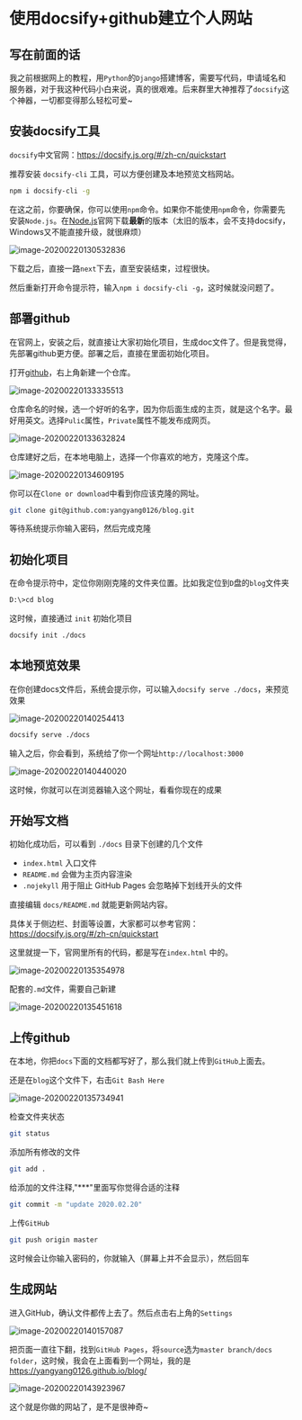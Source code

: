 

# 使用docsify+github建立个人网站

## 写在前面的话

我之前根据网上的教程，用`Python`的`Django`搭建博客，需要写代码，申请域名和服务器，对于我这种代码小白来说，真的很艰难。后来群里大神推荐了`docsify`这个神器，一切都变得那么轻松可爱~

## 安装docsify工具

`docsify`中文官网：https://docsify.js.org/#/zh-cn/quickstart

推荐安装 `docsify-cli` 工具，可以方便创建及本地预览文档网站。

```bash
npm i docsify-cli -g
```

在这之前，你要确保，你可以使用`npm`命令。如果你不能使用`npm`命令，你需要先安装`Node.js`。在[Node.js](https://nodejs.org/en/download/)官网下载**最新**的版本（太旧的版本，会不支持docsify，Windows又不能直接升级，就很麻烦）

![image-20200220130532836](docsify.assets/image-20200220130532836.png)

下载之后，直接一路`next`下去，直至安装结束，过程很快。

然后重新打开命令提示符，输入`npm i docsify-cli -g`，这时候就没问题了。

## 部署github

在官网上，安装之后，就直接让大家初始化项目，生成doc文件了。但是我觉得，先部署github更方便。部署之后，直接在里面初始化项目。

打开[github](https://github.com/)，右上角新建一个仓库。

![image-20200220133335513](docsify.assets/image-20200220133335513.png)

仓库命名的时候，选一个好听的名字，因为你后面生成的主页，就是这个名字。最好用英文。选择`Pulic`属性，`Private`属性不能发布成网页。

![image-20200220133632824](docsify.assets/image-20200220133632824.png)

仓库建好之后，在本地电脑上，选择一个你喜欢的地方，克隆这个库。

![image-20200220134609195](docsify.assets/image-20200220134609195.png)

你可以在`Clone or download`中看到你应该克隆的网址。

```bash
git clone git@github.com:yangyang0126/blog.git
```

等待系统提示你输入密码，然后完成克隆

## 初始化项目

在命令提示符中，定位你刚刚克隆的文件夹位置。比如我定位到`D`盘的`blog`文件夹

```bash
D:\>cd blog
```

这时候，直接通过 `init` 初始化项目

```bash
docsify init ./docs
```

## 本地预览效果

在你创建docs文件后，系统会提示你，可以输入`docsify serve ./docs`，来预览效果

![image-20200220140254413](docsify.assets/image-20200220140254413.png)

```bash
docsify serve ./docs
```

输入之后，你会看到，系统给了你一个网址`http://localhost:3000`

![image-20200220140440020](docsify.assets/image-20200220140440020.png)

这时候，你就可以在浏览器输入这个网址，看看你现在的成果

## 开始写文档

初始化成功后，可以看到 `./docs` 目录下创建的几个文件

- `index.html` 入口文件
- `README.md` 会做为主页内容渲染
- `.nojekyll` 用于阻止 GitHub Pages 会忽略掉下划线开头的文件

直接编辑 `docs/README.md` 就能更新网站内容。

具体关于侧边栏、封面等设置，大家都可以参考官网：https://docsify.js.org/#/zh-cn/quickstart

这里就提一下，官网里所有的代码，都是写在`index.html` 中的。

![image-20200220135354978](docsify.assets/image-20200220135354978.png)

配套的`.md`文件，需要自己新建

![image-20200220135451618](docsify.assets/image-20200220135451618.png)

## 上传github

在本地，你把`docs`下面的文档都写好了，那么我们就上传到`GitHub`上面去。

还是在`blog`这个文件下，右击`Git Bash Here`

![image-20200220135734941](docsify.assets/image-20200220135734941.png)

检查文件夹状态

```bash
git status
```

添加所有修改的文件

```bash
git add .
```

给添加的文件注释,"***"里面写你觉得合适的注释

```bash
git commit -m "update 2020.02.20"
```

上传`GitHub`

```bash
git push origin master
```

这时候会让你输入密码的，你就输入（屏幕上并不会显示），然后回车

## 生成网站

进入GitHub，确认文件都传上去了。然后点击右上角的`Settings`

![image-20200220140157087](docsify.assets/image-20200220140157087.png)

把页面一直往下翻，找到`GitHub Pages`，将`source`选为`master branch/docs folder`，这时候，我会在上面看到一个网址，我的是 https://yangyang0126.github.io/blog/

![image-20200220143923967](docsify.assets/image-20200220143923967.png)

这个就是你做的网站了，是不是很神奇~